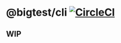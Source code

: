 # @bigtest/cli [![CircleCI](https://circleci.com/gh/bigtestjs/cli/tree/master.svg?style=svg)](https://circleci.com/gh/bigtestjs/cli/tree/master)

## WIP
